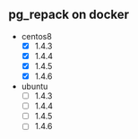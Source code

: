 pg_repack on docker
---

- centos8
  - [x]  1.4.3
  - [x]  1.4.4
  - [x]  1.4.5
  - [x]  1.4.6
- ubuntu
  - [ ]  1.4.3
  - [ ]  1.4.4
  - [ ]  1.4.5
  - [ ]  1.4.6
